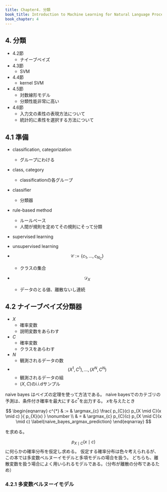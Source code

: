 ```yaml
---
title: Chapter4. 分類
book_title: Introduction to Machine Learning for Natural Language Processing
book_chapter: 4
---
```


## 4. 分類

* 4.2節
    * ナイーブベイズ
* 4.3節
    * SVM
* 4.4節
    * kernel SVM
* 4.5節
    * 対数線形モデル
    * 分類性能非常に高い
* 4.6節
    * 入力文の素性の表現方法について
    * 統計的に素性を選択する方法について

## 4.1 準備

* classification, categorization
    * グループにわける
* class, category
    * classificationの各グループ
* classifier
    * 分類器
* rule-based method
    * ルールベース
    * 人間が規則を定めてその規則にそって分類
* supervised learning
* unsupervised learning

* $$\mathcal{C} := \{c_{1}, \ldots, c_{N_{C}} \}$$
    * クラスの集合
* $$\mathcal{D}_{X}$$
    * データのとる値、離散ないし連続

## 4.2 ナイーブベイズ分類器
* $X$
    * 確率変数
    * 説明変数をあらわす
* $C$
    * 確率変数
    * クラスをあらわす
* $N$
    * 観測されるデータの数
* $$(X^{1}, C^{1}), \ldots, (X^{N}, C^{N})$$
    * 観測されるデータの組
    * $(X, C)$のi.i.dサンプル

naive bayes はベイズの定理を使って方法である。
naive bayesでのカテゴリの予測は、条件付き確率を最大にする$c^{*}$を出力する。
$x$を与えたとき

$$
\begin{eqnarray}
    c^{*}
    & := &
        \argmax_{c}
            \frac{
                p_{C}(c) p_{X \mid C}(x \mid c)
            }{
                p_{X}(x)
            }
    \nonumber
    \\
    & = &
        \argmax_{c}
            p_{C}(c) p_{X \mid C}(x \mid c)
    \label{naive_bayes_argmax_prediction}
\end{eqnarray}
$$

を求める。

$$p_{X \mid C}(x \mid c)$$に何らかの確率分布を仮定し求める。
仮定する確率分布は色々考えられるが、この本では多変数ベルヌーイモデルと多項モデルの場合を扱う。
どちらも、離散変数を扱う場合によく用いられるモデルである。（分布が離散の分布であるため）

### 4.2.1 多変数ベルヌーイモデル


